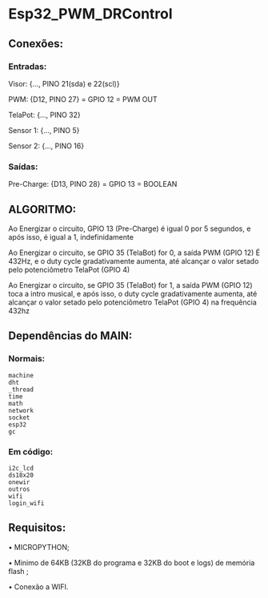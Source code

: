 # Esp32_PWM_DRControl

## Conexões:

### Entradas:

Visor: {..., PINO 21(sda) e 22(scl)}

PWM: {D12, PINO 27} = GPIO 12 = PWM OUT

TelaPot: {..., PINO 32}

Sensor 1: {..., PINO 5}

Sensor 2: {..., PINO 16}

### Saídas:

Pre-Charge: {D13, PINO 28} = GPIO 13 = BOOLEAN



## ALGORITMO: 

Ao Energizar o circuito, GPIO 13 (Pre-Charge) é igual 0 por 5 segundos, e após isso, é igual a 1, indefinidamente

Ao Energizar o circuito, se GPIO 35 (TelaBot) for 0, a saída PWM (GPIO 12) É 432Hz, e o duty cycle gradativamente aumenta, até alcançar o valor setado pelo potenciômetro TelaPot (GPIO 4)

Ao Energizar o circuito, se GPIO 35 (TelaBot) for 1, a saída PWM (GPIO 12) toca a intro musical, e após isso, o duty cycle gradativamente aumenta, até alcançar o valor setado pelo potenciômetro TelaPot (GPIO 4) na frequência 432hz

## Dependências do MAIN:

### Normais:
```
machine
dht
_thread
time
math
network
socket
esp32
gc
```

### Em código:
```
i2c_lcd
ds18x20
onewir
outros
wifi
login_wifi
```

## Requisitos:

• MICROPYTHON;

• Minimo de 64KB (32KB do programa e 32KB do boot e logs) de memória flash ;

• Conexão a WIFI.
